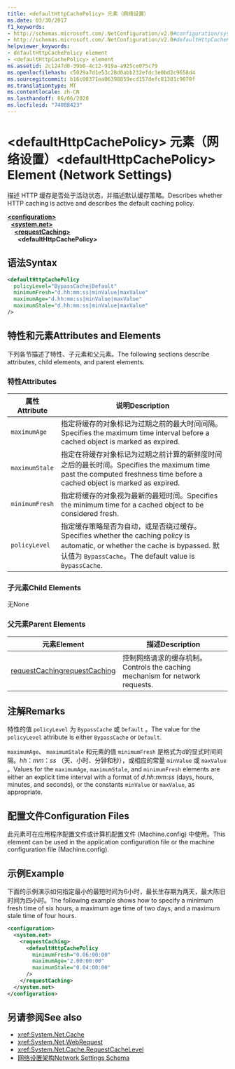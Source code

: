 ```yaml
---
title: <defaultHttpCachePolicy> 元素（网络设置）
ms.date: 03/30/2017
f1_keywords:
- http://schemas.microsoft.com/.NetConfiguration/v2.0#configuration/system.net/requestCaching/defaultHttpCachePolicy
- http://schemas.microsoft.com/.NetConfiguration/v2.0#defaultHttpCachePolicy
helpviewer_keywords:
- defaultHttpCachePolicy element
- <defaultHttpCachePolicy> element
ms.assetid: 2c1247d0-39b0-4c12-919a-a925ce075c79
ms.openlocfilehash: c5029a7d1e53c28d0abb232efdc3e0bd2c9658d4
ms.sourcegitcommit: b16c00371ea06398859ecd157defc81301c9070f
ms.translationtype: MT
ms.contentlocale: zh-CN
ms.lasthandoff: 06/06/2020
ms.locfileid: "74088423"
---
```

# <a name="defaulthttpcachepolicy-element-network-settings"></a><span data-ttu-id="8c2ec-102">\<defaultHttpCachePolicy> 元素（网络设置）</span><span class="sxs-lookup"><span data-stu-id="8c2ec-102">\<defaultHttpCachePolicy> Element (Network Settings)</span></span>
<span data-ttu-id="8c2ec-103">描述 HTTP 缓存是否处于活动状态，并描述默认缓存策略。</span><span class="sxs-lookup"><span data-stu-id="8c2ec-103">Describes whether HTTP caching is active and describes the default caching policy.</span></span>  

[**\<configuration>**](../configuration-element.md)\
&nbsp;&nbsp;[**\<system.net>**](system-net-element-network-settings.md)\
&nbsp;&nbsp;&nbsp;&nbsp;[**\<requestCaching>**](requestcaching-element-network-settings.md)\
&nbsp;&nbsp;&nbsp;&nbsp;&nbsp;&nbsp;**\<defaultHttpCachePolicy>**

## <a name="syntax"></a><span data-ttu-id="8c2ec-104">语法</span><span class="sxs-lookup"><span data-stu-id="8c2ec-104">Syntax</span></span>  
  
```xml  
<defaultHttpCachePolicy  
  policyLevel="BypassCache|Default"  
  minimumFresh="d.hh:mm:ss|minValue|maxValue"  
  maximumAge="d.hh:mm:ss|minValue|maxValue"  
  maximumStale="d.hh:mm:ss|minValue|maxValue"  
/>  
```  
  
## <a name="attributes-and-elements"></a><span data-ttu-id="8c2ec-105">特性和元素</span><span class="sxs-lookup"><span data-stu-id="8c2ec-105">Attributes and Elements</span></span>  
 <span data-ttu-id="8c2ec-106">下列各节描述了特性、子元素和父元素。</span><span class="sxs-lookup"><span data-stu-id="8c2ec-106">The following sections describe attributes, child elements, and parent elements.</span></span>  
  
### <a name="attributes"></a><span data-ttu-id="8c2ec-107">特性</span><span class="sxs-lookup"><span data-stu-id="8c2ec-107">Attributes</span></span>  
  
|<span data-ttu-id="8c2ec-108">属性</span><span class="sxs-lookup"><span data-stu-id="8c2ec-108">Attribute</span></span>|<span data-ttu-id="8c2ec-109">说明</span><span class="sxs-lookup"><span data-stu-id="8c2ec-109">Description</span></span>|  
|---------------|-----------------|  
|`maximumAge`|<span data-ttu-id="8c2ec-110">指定将缓存的对象标记为过期之前的最大时间间隔。</span><span class="sxs-lookup"><span data-stu-id="8c2ec-110">Specifies the maximum time interval before a cached object is marked as expired.</span></span>|  
|`maximumStale`|<span data-ttu-id="8c2ec-111">指定在将缓存对象标记为过期之前计算的新鲜度时间之后的最长时间。</span><span class="sxs-lookup"><span data-stu-id="8c2ec-111">Specifies the maximum time past the computed freshness time before a cached object is marked as expired.</span></span>|  
|`minimumFresh`|<span data-ttu-id="8c2ec-112">指定将缓存的对象视为最新的最短时间。</span><span class="sxs-lookup"><span data-stu-id="8c2ec-112">Specifies the minimum time for a cached object to be considered fresh.</span></span>|  
|`policyLevel`|<span data-ttu-id="8c2ec-113">指定缓存策略是否为自动，或是否绕过缓存。</span><span class="sxs-lookup"><span data-stu-id="8c2ec-113">Specifies whether the caching policy is automatic, or whether the cache is bypassed.</span></span> <span data-ttu-id="8c2ec-114">默认值为 `BypassCache`。</span><span class="sxs-lookup"><span data-stu-id="8c2ec-114">The default value is `BypassCache`.</span></span>|  
  
### <a name="child-elements"></a><span data-ttu-id="8c2ec-115">子元素</span><span class="sxs-lookup"><span data-stu-id="8c2ec-115">Child Elements</span></span>  
 <span data-ttu-id="8c2ec-116">无</span><span class="sxs-lookup"><span data-stu-id="8c2ec-116">None</span></span>  
  
### <a name="parent-elements"></a><span data-ttu-id="8c2ec-117">父元素</span><span class="sxs-lookup"><span data-stu-id="8c2ec-117">Parent Elements</span></span>  
  
|<span data-ttu-id="8c2ec-118">元素</span><span class="sxs-lookup"><span data-stu-id="8c2ec-118">Element</span></span>|<span data-ttu-id="8c2ec-119">描述</span><span class="sxs-lookup"><span data-stu-id="8c2ec-119">Description</span></span>|  
|-------------|-----------------|  
|[<span data-ttu-id="8c2ec-120">requestCaching</span><span class="sxs-lookup"><span data-stu-id="8c2ec-120">requestCaching</span></span>](requestcaching-element-network-settings.md)|<span data-ttu-id="8c2ec-121">控制网络请求的缓存机制。</span><span class="sxs-lookup"><span data-stu-id="8c2ec-121">Controls the caching mechanism for network requests.</span></span>|  
  
## <a name="remarks"></a><span data-ttu-id="8c2ec-122">注解</span><span class="sxs-lookup"><span data-stu-id="8c2ec-122">Remarks</span></span>  
 <span data-ttu-id="8c2ec-123">特性的值 `policyLevel` 为 `BypassCache` 或 `Default` 。</span><span class="sxs-lookup"><span data-stu-id="8c2ec-123">The value for the `policyLevel` attribute is either `BypassCache` or `Default`.</span></span>  
  
 <span data-ttu-id="8c2ec-124">`maximumAge`、 `maximumStale` 和元素的值 `minimumFresh` 是格式为*d*的显式时间间隔。*hh*：*mm*：*ss* （天、小时、分钟和秒），或相应的常量 `minValue` 或 `maxValue` 。</span><span class="sxs-lookup"><span data-stu-id="8c2ec-124">Values for the `maximumAge`, `maximumStale`, and `minimumFresh` elements are either an explicit time interval with a format of *d*.*hh*:*mm*:*ss* (days, hours, minutes, and seconds), or the constants `minValue` or `maxValue`, as appropriate.</span></span>  
  
## <a name="configuration-files"></a><span data-ttu-id="8c2ec-125">配置文件</span><span class="sxs-lookup"><span data-stu-id="8c2ec-125">Configuration Files</span></span>  
 <span data-ttu-id="8c2ec-126">此元素可在应用程序配置文件或计算机配置文件 (Machine.config) 中使用。</span><span class="sxs-lookup"><span data-stu-id="8c2ec-126">This element can be used in the application configuration file or the machine configuration file (Machine.config).</span></span>  
  
## <a name="example"></a><span data-ttu-id="8c2ec-127">示例</span><span class="sxs-lookup"><span data-stu-id="8c2ec-127">Example</span></span>  
 <span data-ttu-id="8c2ec-128">下面的示例演示如何指定最小的最短时间为6小时，最长生存期为两天，最大陈旧时间为四小时。</span><span class="sxs-lookup"><span data-stu-id="8c2ec-128">The following example shows how to specify a minimum fresh time of six hours, a maximum age time of two days, and a maximum stale time of four hours.</span></span>  
  
```xml  
<configuration>  
  <system.net>  
    <requestCaching>  
      <defaultHttpCachePolicy  
        minimumFresh="0.06:00:00"  
        maximumAge="2.00:00:00"  
        maximumStale="0.04:00:00"
      />  
    </requestCaching>  
  </system.net>  
</configuration>  
```  
  
## <a name="see-also"></a><span data-ttu-id="8c2ec-129">另请参阅</span><span class="sxs-lookup"><span data-stu-id="8c2ec-129">See also</span></span>

- <xref:System.Net.Cache>
- <xref:System.Net.WebRequest>
- <xref:System.Net.Cache.RequestCacheLevel>
- [<span data-ttu-id="8c2ec-130">网络设置架构</span><span class="sxs-lookup"><span data-stu-id="8c2ec-130">Network Settings Schema</span></span>](index.md)
